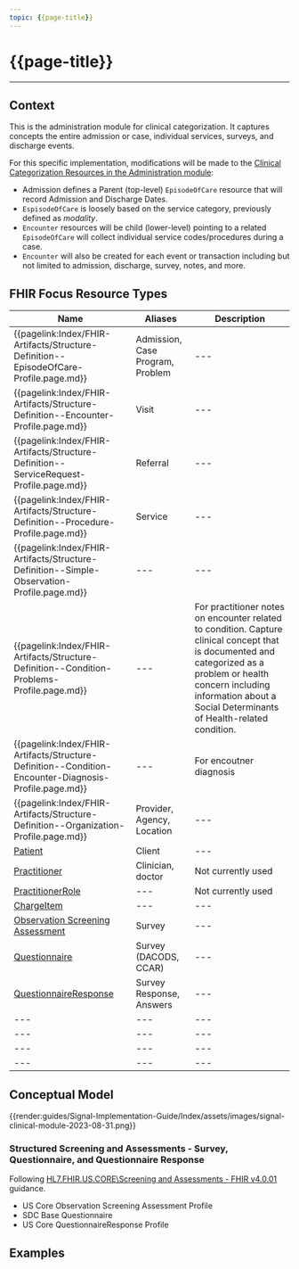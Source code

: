 ```yaml
---
topic: {{page-title}}
---
```


# {{page-title}}

---

## Context
This is the administration module for clinical categorization.  It captures concepts the entire admission or case, individual services, surveys, and discharge events.

For this specific implementation, modifications will be made to the [Clinical Categorization Resources in the Administration module](http://hl7.org/fhir/administration-module.html#clinical-reg):

- Admission defines a Parent (top-level) `EpisodeOfCare` resource that will record Admission and Discharge Dates.
- `EspisodeOfCare` is loosely based on the service category, previously defined as _modality_.
- `Encounter` resources will be child (lower-level) pointing to a related `EpisodeOfCare` will collect individual service codes/procedures during a case.
- `Encounter` will also be created for each event or transaction including but not limited to admission, discharge, survey, notes, and more.

## FHIR Focus Resource Types

| Name                      | Aliases                                   | Description |
| --- | --- | --- |
| {{pagelink:Index/FHIR-Artifacts/Structure-Definition--EpisodeOfCare-Profile.page.md}}         | Admission, Case Program, Problem | --- |
| {{pagelink:Index/FHIR-Artifacts/Structure-Definition--Encounter-Profile.page.md}} | Visit | --- |
| {{pagelink:Index/FHIR-Artifacts/Structure-Definition--ServiceRequest-Profile.page.md}}        | Referral | --- |
| {{pagelink:Index/FHIR-Artifacts/Structure-Definition--Procedure-Profile.page.md}}             | Service | --- |
| {{pagelink:Index/FHIR-Artifacts/Structure-Definition--Simple-Observation-Profile.page.md}} | --- | --- |
| {{pagelink:Index/FHIR-Artifacts/Structure-Definition--Condition-Problems-Profile.page.md}} | --- | For practitioner notes on encounter related to condition. Capture clinical concept that is documented and categorized as a problem or health concern including information about a Social Determinants of Health-related condition. |
| {{pagelink:Index/FHIR-Artifacts/Structure-Definition--Condition-Encounter-Diagnosis-Profile.page.md}} | --- | For encoutner diagnosis |
| {{pagelink:Index/FHIR-Artifacts/Structure-Definition--Organization-Profile.page.md}} | Provider, Agency, Location | --- |
| [Patient](https://hl7.org/fhir/us/core/StructureDefinition-us-core-patient.html) | Client | --- |
| [Practitioner](https://hl7.org/fhir/us/core/StructureDefinition-us-core-practitioner.html) | Clinician, doctor | Not currently used |
| [PractitionerRole](https://hl7.org/fhir/us/core/StructureDefinition-us-core-practitionerrole.html) | --- | Not currently used |
| [ChargeItem](http://hl7.org/fhir/R4/chargeitem.html) | --- | --- |
| [Observation Screening Assessment](https://hl7.org/fhir/us/core/StructureDefinition-us-core-observation-screening-assessment.html) | Survey | --- |
| [Questionnaire](http://hl7.org/fhir/uv/sdc/STU3/StructureDefinition-sdc-questionnaire.html) | Survey (DACODS, CCAR) | --- |
| [QuestionnaireResponse](https://hl7.org/fhir/us/core/StructureDefinition-us-core-questionnaireresponse.html) | Survey Response, Answers | --- |
| --- | --- | --- |
| --- | --- | --- |
| --- | --- | --- |
| --- | --- | --- |


## Conceptual Model

{{render:guides/Signal-Implementation-Guide/Index/assets/images/signal-clinical-module-2023-08-31.png}}

### Structured Screening and Assessments - Survey, Questionnaire, and Questionnaire Response

Following [HL7.FHIR.US.CORE\Screening and Assessments - FHIR v4.0.01](http://hl7.org/fhir/us/core/screening-and-assessments.html) guidance.
- US Core Observation Screening Assessment Profile
- SDC Base Questionnaire
- US Core QuestionnaireResponse Profile

## Examples


